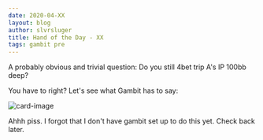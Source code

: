 ```yaml
---
date: 2020-04-XX
layout: blog
author: slvrsluger
title: Hand of the Day - XX
tags: gambit pre
---
```


A probably obvious and trivial question: Do you still 4bet trip A's IP 100bb deep?

You have to right? Let's see what Gambit has to say:

![card-image](/assets/img/AAA.png)

Ahhh piss. I forgot that I don't have gambit set up to do this yet. Check back later.
